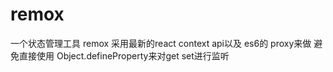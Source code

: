 # remox
一个状态管理工具
remox  采用最新的react context api以及 es6的 proxy来做  避免直接使用
Object.defineProperty来对get set进行监听
